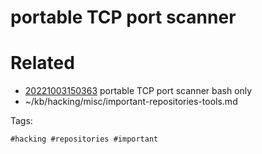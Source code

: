 # portable TCP port scanner

# Related

- [20221003150363](/zet/20221003150363/README.md) portable TCP port scanner bash only
- ~/kb/hacking/misc/important-repositories-tools.md

Tags:

    #hacking #repositories #important 
